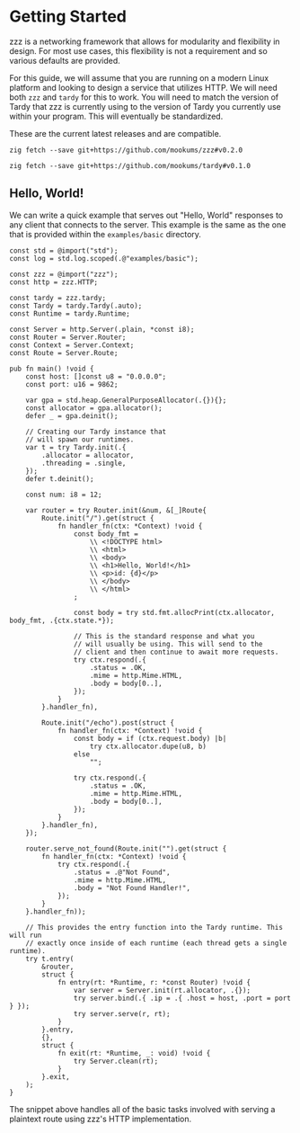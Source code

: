 # Getting Started
zzz is a networking framework that allows for modularity and flexibility in design. For most use cases, this flexibility is not a requirement and so various defaults are provided.

For this guide, we will assume that you are running on a modern Linux platform and looking to design a service that utilizes HTTP. We will need both `zzz` and `tardy` for this to work.
You will need to match the version of Tardy that zzz is currently using to the version of Tardy you currently use within your program. This will eventually be standardized.

These are the current latest releases and are compatible.

`zig fetch --save git+https://github.com/mookums/zzz#v0.2.0`

`zig fetch --save git+https://github.com/mookums/tardy#v0.1.0`

## Hello, World!
We can write a quick example that serves out "Hello, World" responses to any client that connects to the server. This example is the same as the one that is provided within the `examples/basic` directory.

```zig
const std = @import("std");
const log = std.log.scoped(.@"examples/basic");

const zzz = @import("zzz");
const http = zzz.HTTP;

const tardy = zzz.tardy;
const Tardy = tardy.Tardy(.auto);
const Runtime = tardy.Runtime;

const Server = http.Server(.plain, *const i8);
const Router = Server.Router;
const Context = Server.Context;
const Route = Server.Route;

pub fn main() !void {
    const host: []const u8 = "0.0.0.0";
    const port: u16 = 9862;

    var gpa = std.heap.GeneralPurposeAllocator(.{}){};
    const allocator = gpa.allocator();
    defer _ = gpa.deinit();

    // Creating our Tardy instance that
    // will spawn our runtimes.
    var t = try Tardy.init(.{
        .allocator = allocator,
        .threading = .single,
    });
    defer t.deinit();

    const num: i8 = 12;

    var router = try Router.init(&num, &[_]Route{
        Route.init("/").get(struct {
            fn handler_fn(ctx: *Context) !void {
                const body_fmt =
                    \\ <!DOCTYPE html>
                    \\ <html>
                    \\ <body>
                    \\ <h1>Hello, World!</h1>
                    \\ <p>id: {d}</p>
                    \\ </body>
                    \\ </html>
                ;

                const body = try std.fmt.allocPrint(ctx.allocator, body_fmt, .{ctx.state.*});

                // This is the standard response and what you
                // will usually be using. This will send to the
                // client and then continue to await more requests.
                try ctx.respond(.{
                    .status = .OK,
                    .mime = http.Mime.HTML,
                    .body = body[0..],
                });
            }
        }.handler_fn),

        Route.init("/echo").post(struct {
            fn handler_fn(ctx: *Context) !void {
                const body = if (ctx.request.body) |b|
                    try ctx.allocator.dupe(u8, b)
                else
                    "";

                try ctx.respond(.{
                    .status = .OK,
                    .mime = http.Mime.HTML,
                    .body = body[0..],
                });
            }
        }.handler_fn),
    });

    router.serve_not_found(Route.init("").get(struct {
        fn handler_fn(ctx: *Context) !void {
            try ctx.respond(.{
                .status = .@"Not Found",
                .mime = http.Mime.HTML,
                .body = "Not Found Handler!",
            });
        }
    }.handler_fn));

    // This provides the entry function into the Tardy runtime. This will run
    // exactly once inside of each runtime (each thread gets a single runtime).
    try t.entry(
        &router,
        struct {
            fn entry(rt: *Runtime, r: *const Router) !void {
                var server = Server.init(rt.allocator, .{});
                try server.bind(.{ .ip = .{ .host = host, .port = port } });
                try server.serve(r, rt);
            }
        }.entry,
        {},
        struct {
            fn exit(rt: *Runtime, _: void) !void {
                try Server.clean(rt);
            }
        }.exit,
    );
}
```

The snippet above handles all of the basic tasks involved with serving a plaintext route using zzz's HTTP implementation. 
